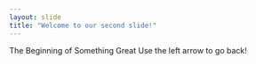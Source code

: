 ```yaml
---
layout: slide
title: "Welcome to our second slide!"
---
```

The Beginning of Something Great
Use the left arrow to go back!
